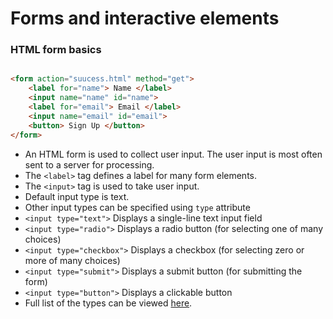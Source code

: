 # Forms and interactive elements

### HTML form basics

```html

<form action="suucess.html" method="get">
    <label for="name"> Name </label>
    <input name="name" id="name">
    <label for="email"> Email </label>
    <input name="email" id="email">
    <button> Sign Up </button>
</form>
```
- An HTML form is used to collect user input. The user input is most often sent to a server for processing.
- The ```<label>``` tag defines a label for many form elements.
- The ```<input>``` tag is used to take user input.
- Default input type is text.
- Other input types can be specified using ```type``` attribute
- ```<input type="text">```	Displays a single-line text input field
- ```<input type="radio">```	Displays a radio button (for selecting one of many choices)
- ```<input type="checkbox">```	Displays a checkbox (for selecting zero or more of many choices)
- ```<input type="submit">```	Displays a submit button (for submitting the form)
- ```<input type="button">```	Displays a clickable button
- Full list of the types can be viewed [here](https://www.w3schools.com/html/html_form_input_types.asp).
